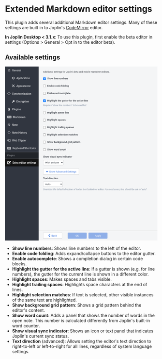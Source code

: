 # Extended Markdown editor settings

This plugin adds several additional Markdown editor settings. Many of these settings are built in to Joplin's [CodeMirror](https://codemirror.net/) editor.

**In Joplin Desktop < 3.1.x**: To use this plugin, first enable the beta editor in settings (Options > General > Opt in to the editor beta).

## Available settings

![Screenshot of Joplin Desktop's settings screen for the Extended Markdown editor settings plugin](./images/screenshot-settings.png)

- **Show line numbers**: Shows line numbers to the left of the editor.
- **Enable code folding**: Adds expand/collapse buttons to the editor gutter.
- **Enable autocomplete**: Shows a completion dialog in certain code blocks.
- **Highlight the gutter for the active line**: If a gutter is shown (e.g. for line numbers), the gutter for the current line is shown in a different color.
- **Highlight spaces**: Makes spaces and tabs visible.
- **Highlight trailing spaces**: Highlights space characters at the end of lines.
- **Highlight selection matches**: If text is selected, other visible instances of the same text are highlighted.
- **Show background grid pattern**: Shows a grid pattern behind the editor's content.
- **Show word count**: Adds a panel that shows the number of words in the open note. This number is calculated differently from Joplin's built-in word counter.
- **Show visual sync indicator**: Shows an icon or text panel that indicates Joplin's current sync status.
- **Text direction** (advanced): Allows setting the editor's text direction to right-to-left or left-to-right for all lines, regardless of system language settings.
